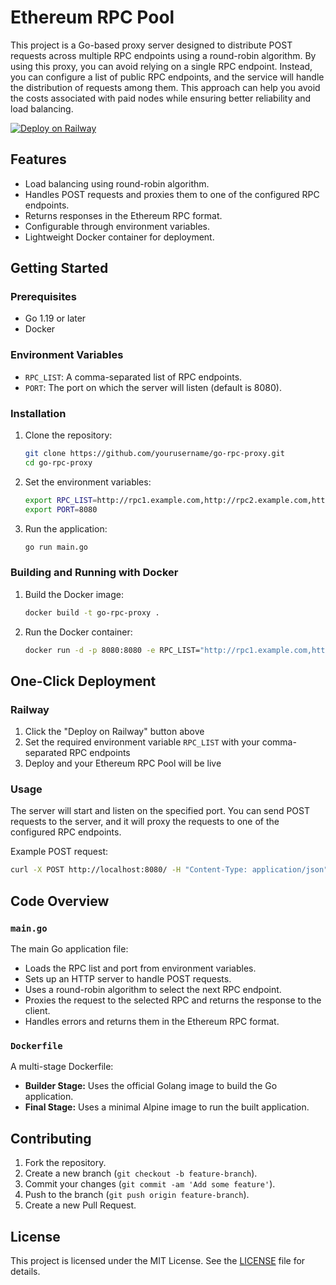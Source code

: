 # Ethereum RPC Pool

This project is a Go-based proxy server designed to distribute POST requests across multiple RPC endpoints using a round-robin algorithm. By using this proxy, you can avoid relying on a single RPC endpoint. Instead, you can configure a list of public RPC endpoints, and the service will handle the distribution of requests among them. This approach can help you avoid the costs associated with paid nodes while ensuring better reliability and load balancing.

[![Deploy on Railway](https://railway.com/button.svg)](https://railway.com/template/CObZnk?referralCode=PgYfrf)

## Features

- Load balancing using round-robin algorithm.
- Handles POST requests and proxies them to one of the configured RPC endpoints.
- Returns responses in the Ethereum RPC format.
- Configurable through environment variables.
- Lightweight Docker container for deployment.

## Getting Started

### Prerequisites

- Go 1.19 or later
- Docker

### Environment Variables

- `RPC_LIST`: A comma-separated list of RPC endpoints.
- `PORT`: The port on which the server will listen (default is 8080).

### Installation

1. Clone the repository:

   ```sh
   git clone https://github.com/yourusername/go-rpc-proxy.git
   cd go-rpc-proxy
   ```

2. Set the environment variables:

   ```sh
   export RPC_LIST=http://rpc1.example.com,http://rpc2.example.com,http://rpc3.example.com
   export PORT=8080
   ```

3. Run the application:
   ```sh
   go run main.go
   ```

### Building and Running with Docker

1. Build the Docker image:

   ```sh
   docker build -t go-rpc-proxy .
   ```

2. Run the Docker container:
   ```sh
   docker run -d -p 8080:8080 -e RPC_LIST="http://rpc1.example.com,http://rpc2.example.com,http://rpc3.example.com" -e PORT=8080 go-rpc-proxy
   ```

## One-Click Deployment

### Railway

1. Click the "Deploy on Railway" button above
2. Set the required environment variable `RPC_LIST` with your comma-separated RPC endpoints
3. Deploy and your Ethereum RPC Pool will be live

### Usage

The server will start and listen on the specified port. You can send POST requests to the server, and it will proxy the requests to one of the configured RPC endpoints.

Example POST request:

```sh
curl -X POST http://localhost:8080/ -H "Content-Type: application/json" -d '{"jsonrpc":"2.0","method":"eth_blockNumber","params":[],"id":1}'
```

## Code Overview

### `main.go`

The main Go application file:

- Loads the RPC list and port from environment variables.
- Sets up an HTTP server to handle POST requests.
- Uses a round-robin algorithm to select the next RPC endpoint.
- Proxies the request to the selected RPC and returns the response to the client.
- Handles errors and returns them in the Ethereum RPC format.

### `Dockerfile`

A multi-stage Dockerfile:

- **Builder Stage:** Uses the official Golang image to build the Go application.
- **Final Stage:** Uses a minimal Alpine image to run the built application.

## Contributing

1. Fork the repository.
2. Create a new branch (`git checkout -b feature-branch`).
3. Commit your changes (`git commit -am 'Add some feature'`).
4. Push to the branch (`git push origin feature-branch`).
5. Create a new Pull Request.

## License

This project is licensed under the MIT License. See the [LICENSE](LICENSE) file for details.

